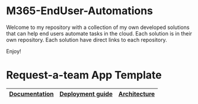 # M365-EndUser-Automations
Welcome to my repository with a collection of my own developed solutions that can help end users automate tasks in the cloud.
Each solution is in their own repository. Each solution have direct links to each repository.

Enjoy!




# Request-a-team App Template

| [Documentation](https://github.com/OfficeDev/microsoft-teams-apps-requestateam/wiki/Home) | [Deployment guide](https://github.com/OfficeDev/microsoft-teams-apps-requestateam/wiki/Deployment-Guide) | [Architecture](https://github.com/OfficeDev/microsoft-teams-apps-requestateam/wiki/Solution-Overview) |
| ---- | ---- | ---- |
